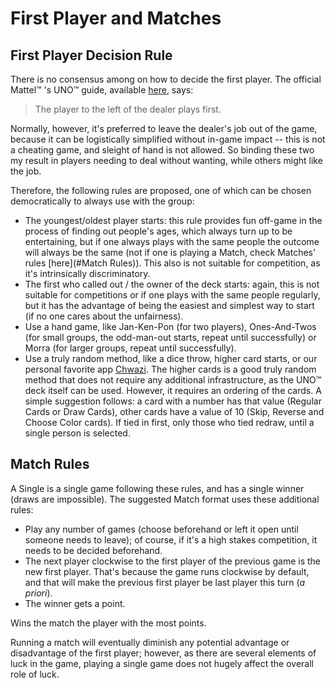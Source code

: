 # First Player and Matches

## First Player Decision Rule

There is no consensus among on how to decide the first player. The official Mattel&trade; 's UNO&trade; guide, available [here](https://service.mattel.com/instruction_sheets/42001pr.pdf), says:

> The player to the left of the dealer plays first.

Normally, however, it's preferred to leave the dealer's job out of the game, because it can be logistically simplified without in-game impact -- this is not a cheating game, and sleight of hand is not allowed. So binding these two my result in players needing to deal without wanting, while others might like the job.

Therefore, the following rules are proposed, one of which can be chosen democratically to always use with the group:

* The youngest/oldest player starts: this rule provides fun off-game in the process of finding out people's ages, which always turn up to be entertaining, but if one always plays with the same people the outcome will always be the same (not if one is playing a Match, check Matches' rules [here](#Match Rules)). This also is not suitable for competition, as it's intrinsically discriminatory.
* The first who called out / the owner of the deck starts: again, this is not suitable for competitions or if one plays with the same people regularly, but it has the advantage of being the easiest and simplest way to start (if no one cares about the unfairness).
* Use a hand game, like Jan-Ken-Pon (for two players), Ones-And-Twos (for small groups, the odd-man-out starts, repeat until successfully) or Morra (for larger groups, repeat until successfully).
* Use a truly random method, like a dice throw, higher card starts, or our personal favorite app [Chwazi](https://play.google.com/store/apps/details?id=com.tendadigital.chwaziApp&hl=en). The higher cards is a good truly random method that does not require any additional infrastructure, as the UNO&trade; deck itself can be used. However, it requires an ordering of the cards. A simple suggestion follows: a card with a number has that value (Regular Cards or Draw Cards), other cards have a value of 10 (Skip, Reverse and Choose Color cards). If tied in first, only those who tied redraw, until a single person is selected.

## Match Rules

A Single is a single game following these rules, and has a single winner (draws are impossible). The suggested Match format uses these additional rules:

* Play any number of games (choose beforehand or left it open until someone needs to leave); of course, if it's a high stakes competition, it needs to be decided beforehand.
* The next player clockwise to the first player of the previous game is the new first player. That's because the game runs clockwise by default, and that will make the previous first player be last player this turn (*a priori*).
* The winner gets a point.

Wins the match the player with the most points.

Running a match will eventually diminish any potential advantage or disadvantage of the first player; however, as there are several elements of luck in the game, playing a single game does not hugely affect the overall role of luck.